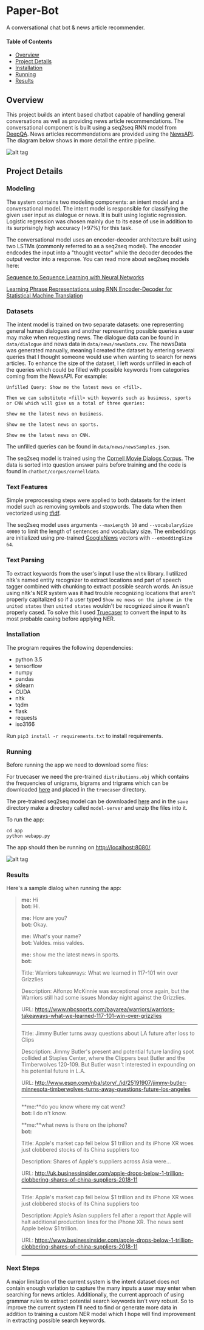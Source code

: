 # Paper-Bot
A conversational chat bot &amp; news article recommender.

#### Table of Contents
* [Overview](#overview)
* [Project Details](#details)
* [Installation](#installation)
* [Running](#running)
* [Results](#results)

## Overview

This project builds an intent based chatbot capable of handling general conversations as well as providing news article recommendations. The conversational component is built using a seq2seq RNN model from [DeepQA](https://github.com/Conchylicultor/DeepQA). News articles recommendations are provided using the [NewsAPI](https://newsapi.org/). The diagram below shows in more detail the entire pipeline.

![alt tag](img/pipeline.jpg)

## Project Details

### Modeling

The system contains two modeling components: an intent model and a conversational model. The intent model is responsible for classifying the given user input as dialogue or news. It is built using logistic regression. Logistic regression was chosen mainly due to its ease of use in addition to its surprisingly high accuracy (>97%) for this task. 

The conversational model uses an encoder-decoder architecture built using two LSTMs (commonly referred to as a seq2seq model). The encoder endcodes the input into a "thought vector" while the decoder decodes the output vector into a response. You can read more about seq2seq models here: 

[Sequence to Sequence Learning with Neural Networks](https://arxiv.org/abs/1409.3215)

[Learning Phrase Representations using RNN Encoder-Decoder for Statistical Machine Translation](https://arxiv.org/abs/1406.1078)

### Datasets

The intent model is trained on two separate datasets: one representing general human dialogues and another representing possible queries a user may make when requesting news. The dialogue data can be found in `data/dialogue` and news data in `data/news/newsData.csv`. The newsData was generated manually, meaning I created the dataset by entering several queries that I thought someone would use when wanting to search for news articles. To enhance the size of the dataset, I left words unfilled in each of the queries which could be filled with possible keywords from categories coming from the NewsAPI. For example:

	Unfilled Query: Show me the latest news on <fill>.

	Then we can substitute <fill> with keywords such as business, sports or CNN which will give us a total of three queries:

	Show me the latest news on business.

	Show me the latest news on sports.

	Show me the latest news on CNN.

The unfilled queries can be found in  `data/news/newsSamples.json`.

The seq2seq model is trained using the [Cornell Movie Dialogs Corpus](http://www.cs.cornell.edu/~cristian/Cornell_Movie-Dialogs_Corpus.html). The data is sorted into question answer pairs before training and the code is found in `chatbot/corpus/cornelldata`.

### Text Features
Simple preprocessing steps were applied to both datasets for the intent model such as removing symbols and stopwords. The data when then vectorized using [tfidf](http://www.tfidf.com).

The seq2seq model uses arguments `--maxLength 10` and `--vocabularySize 40000` to limit the length of sentences and vocabulary size. The embeddings are initialized using pre-trained [GoogleNews](https://code.google.com/archive/p/word2vec) vectors with `--embeddingSize 64`.


### Text Parsing
To extract keywords from the user's input I use the `nltk` library. I utilized nltk's named entity recognizer to extract locations and part of speech tagger combined with chunking to extract possible search words. An issue using nltk's NER system was it had trouble recognizing locations that aren't properly capitalized so if a user typed `Show me news on the iphone in the united states` then `united states` wouldn't be recognized since it wasn't properly cased. To solve this I used [Truecaser](https://github.com/nreimers/truecaser) to convert the input to its most probable casing before applying NER.

### Installation
The program requires the following dependencies:

 * python 3.5
 * tensorflow
 * numpy
 * pandas
 * sklearn
 * CUDA
 * nltk
 * tqdm
 * flask
 * requests
 * iso3166

Run `pip3 install -r requirements.txt` to install requirements.


### Running
Before running the app we need to download some files:

For truecaser we need the pre-trained `distributions.obj` which contains the frequencies of unigrams, bigrams and trigrams which can be downloaded [here](https://github.com/nreimers/truecaser/releases) and placed in the `truecaser` directory.

The pre-trained seq2seq model can be downloaded [here](https://drive.google.com/file/d/1avtOqtgwCMbaY-z4nv0Tm5WddA94fGMK/view) and in the `save` directory make a directory called `model-server` and unzip the files into it.

To run the app:
```
cd app
python webapp.py
```
The app should then be running on [http://localhost:8080/](http://localhost:8080/).

![alt tag](img/app.jpg)

### Results

Here's a sample dialog when running the app:

> **me:** Hi  
> **bot:** Hi.
> 
> **me:** How are you?  
> **bot:** Okay.
> 
> **me:** What's your name?  
> **bot:** Valdes. miss valdes.
> 
> **me:** show me the latest news in sports.  
> **bot:** 
> 
> Title: 
> Warriors takeaways: What we learned in 117-101 win over Grizzlies
> 
> Description: 
> Alfonzo McKinnie was exceptional once again, but the Warriors still had some issues Monday night against the Grizzlies.
> 
> URL: 
> https://www.nbcsports.com/bayarea/warriors/warriors-takeaways-what-we-learned-117-101-win-over-grizzlies
> 
> --------------------
> 
> Title: 
> Jimmy Butler turns away questions about LA future after loss to Clips
> 
> Description: 
> Jimmy Butler's present and potential future landing spot collided at Staples Center, where the Clippers beat Butler and the Timberwolves 120-109. But Butler wasn't interested in
> expounding on his potential future in L.A.
> 
> URL: 
> http://www.espn.com/nba/story/_/id/25191907/jimmy-butler-minnesota-timberwolves-turns-away-questions-future-los-angeles
> 
> --------------------
> 
> **me:**do you know where my cat went?  
> **bot:** I do n't know.
> 
>**me:**what news is there on the iphone?  
> **bot:** 
> 
> Title: 
> Apple's market cap fell below $1 trillion and its iPhone XR woes just clobbered stocks of its China suppliers too
> 
> Description: 
> Shares of Apple's suppliers across Asia were...
> 
> URL: 
> http://uk.businessinsider.com/apple-drops-below-1-trillion-clobbering-shares-of-china-suppliers-2018-11
> 
> --------------------
> 
> Title: 
> Apple's market cap fell below $1 trillion and its iPhone XR woes just clobbered stocks of its China suppliers too
> 
> Description: 
> Apple’s Asian suppliers fell after a report that Apple will halt additional production lines for the iPhone XR. The news sent Apple below $1 trillion.
> 
> URL: 
> https://www.businessinsider.com/apple-drops-below-1-trillion-clobbering-shares-of-china-suppliers-2018-11
> 
> --------------------
> 

### Next Steps
A major limitation of the current system is the intent dataset does not contain enough variation to capture the many inputs a user may enter when searching for news articles. Additionally, the current approach of using grammar rules to extract potential search keywords isn't very robust. So to improve the current system I'll need to find or generate more data in addition to training a custom NER model which I hope will find improvement in extracting possible search keywords.